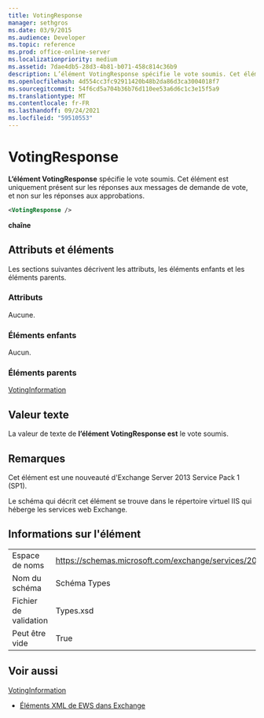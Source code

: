 ```yaml
---
title: VotingResponse
manager: sethgros
ms.date: 03/9/2015
ms.audience: Developer
ms.topic: reference
ms.prod: office-online-server
ms.localizationpriority: medium
ms.assetid: 7dae4db5-28d3-4b81-b071-458c814c36b9
description: L’élément VotingResponse spécifie le vote soumis. Cet élément est uniquement présent sur les réponses aux messages de demande de vote, et non sur les réponses aux approbations.
ms.openlocfilehash: 4d554cc3fc92911420b48b2da86d3ca3004018f7
ms.sourcegitcommit: 54f6cd5a704b36b76d110ee53a6d6c1c3e15f5a9
ms.translationtype: MT
ms.contentlocale: fr-FR
ms.lasthandoff: 09/24/2021
ms.locfileid: "59510553"
---
```

# <a name="votingresponse"></a>VotingResponse

**L’élément VotingResponse** spécifie le vote soumis. Cet élément est uniquement présent sur les réponses aux messages de demande de vote, et non sur les réponses aux approbations. 
  
```XML
<VotingResponse />
```

 **chaîne**
## <a name="attributes-and-elements"></a>Attributs et éléments

Les sections suivantes décrivent les attributs, les éléments enfants et les éléments parents.
  
### <a name="attributes"></a>Attributs

Aucune.
  
### <a name="child-elements"></a>Éléments enfants

Aucun.
  
### <a name="parent-elements"></a>Éléments parents

[VotingInformation](votinginformation.md)
  
## <a name="text-value"></a>Valeur texte

La valeur de texte de **l’élément VotingResponse est** le vote soumis. 
  
## <a name="remarks"></a>Remarques

Cet élément est une nouveauté d'Exchange Server 2013 Service Pack 1 (SP1).
  
Le schéma qui décrit cet élément se trouve dans le répertoire virtuel IIS qui héberge les services web Exchange.
  
## <a name="element-information"></a>Informations sur l'élément

|||
|:-----|:-----|
|Espace de noms  <br/> |https://schemas.microsoft.com/exchange/services/2006/types  <br/> |
|Nom du schéma  <br/> |Schéma Types  <br/> |
|Fichier de validation  <br/> |Types.xsd  <br/> |
|Peut être vide  <br/> |True  <br/> |
   
## <a name="see-also"></a>Voir aussi



[VotingInformation](votinginformation.md)


- [Éléments XML de EWS dans Exchange](ews-xml-elements-in-exchange.md)

